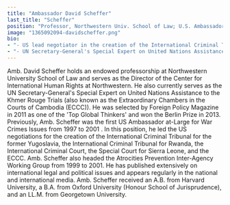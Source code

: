 ```yaml
---
title: "Ambassador David Scheffer"
last_title: "Scheffer"
position: "Professor, Northwestern Univ. School of Law; U.S. Ambassador at-Large for War Crimes Issues (1997-2001)"
image: "1365092094-davidscheffer.png"
bio:
- "- US lead negotiator in the creation of the International Criminal Tribunals for the former Yugoslavia and Rwanda, the Special Court for Sierra Leone, the Extraordinary Chambers in Cambodia and the International Criminal Court<br />"
- "- UN Secretary-General's Special Expert on United Nations Assistance to the Khmer Rouge Trials<br />"
---
```

Amb. David Scheffer holds an endowed professorship at Northwestern University School of Law and serves as the Director of the Center for International Human Rights at Northwestern. He also currently serves as the UN Secretary-General's Special Expert on United Nations Assistance to the Khmer Rouge Trials (also known as the Extraordinary Chambers in the Courts of Cambodia (ECCC)). He was selected by Foreign Policy Magazine in 2011 as one of the 'Top Global Thinkers' and won the Berlin Prize in 2013. Previously, Amb. Scheffer was the first US Ambassador at-Large for War Crimes Issues from 1997 to 2001 . In this position, he led the US negotiations for the creation of the International Criminal Tribunal for the former Yugoslavia, the International Criminal Tribunal for Rwanda, the International Criminal Court, the Special Court for Sierra Leone, and the ECCC. Amb. Scheffer also headed the Atrocities Prevention Inter-Agency Working Group from 1999 to 2001. He has published extensively on international legal and political issues and appears regularly in the national and international media. Amb. Scheffer received an A.B. from Harvard University, a B.A. from Oxford University (Honour School of Jurisprudence), and an LL.M. from Georgetown University.
